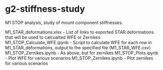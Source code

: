 # g2-stiffness-study
 M1 STOP analysis, study of mount component stiffnesses. 

 M1_STAR_deformations.xlsx - List of links to exported STAR deformations that will be used to calcualted WFE or Zernikes
 M1_STOP_Calculate_WFE.ipynb - Script to calculate WFE for each row in M1_STAR_deformations, output to the specified file (M1_STAR_WFE.csv)
 M1_STOP_Zernikes.ipynb - As above, but for zernikes
 M1_STOP_Plots.ipynb - Plot WFE for various scenarios
 M1_STOP_Zernikes.ipynb - Plot zernikes for various scenarios
